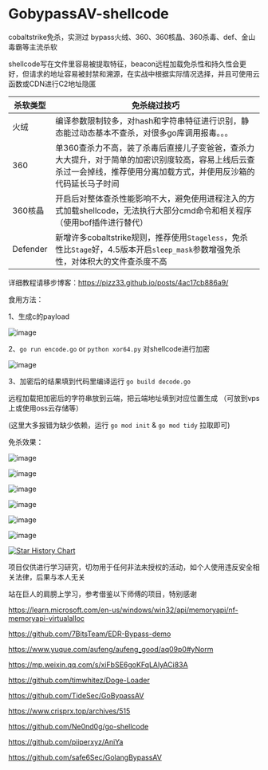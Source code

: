 # GobypassAV-shellcode

cobaltstrike免杀，实测过 bypass火绒、360、360核晶、360杀毒、def、金山毒霸等主流杀软

shellcode写在文件里容易被提取特征，beacon远程加载免杀性和持久性会更好，但请求的地址容易被封禁和溯源，在实战中根据实际情况选择，并且可使用云函数或CDN进行C2地址隐匿

| 杀软类型    | 免杀绕过技巧    |
| ---- | ---- |
| 火绒 | 编译参数限制较多，对hash和字符串特征进行识别，静态能过动态基本不查杀，对很多go库调用报毒。。。|
| 360 | 单360查杀力不高，装了杀毒后直接儿子变爸爸，查杀力大大提升，对于简单的加密识别度较高，容易上线后云查杀过一会掉线，推荐使用分离加载方式，并使用反沙箱的代码延长马子时间|
| 360核晶 | 开启后对整体查杀性能影响不大，避免使用进程注入的方式加载shellcode，无法执行大部分cmd命令和相关程序（使用bof插件进行替代）|
| Defender | 新增许多cobaltstrike规则，推荐使用`Stageless`，免杀性比`Stage`好，4.5版本开启`sleep_mask`参数增强免杀性，对体积大的文件查杀度不高|


详细教程请移步博客：https://pizz33.github.io/posts/4ac17cb886a9/

食用方法：

1、生成c的payload

![image](https://user-images.githubusercontent.com/88339946/232708666-a8e28b1b-2502-4bbc-91a9-d88e5ff44e9d.png)

2、`go run encode.go` or `python xor64.py` 对shellcode进行加密

![image](https://user-images.githubusercontent.com/88339946/232708833-9709b6c6-59b3-455a-aaa5-e4a92e549c3b.png)

3、加密后的结果填到代码里编译运行 `go build decode.go` 

远程加载把加密后的字符串放到云端，把云端地址填到对应位置生成 （可放到vps上或使用oss云存储等）

(这里大多报错为缺少依赖，运行 `go mod init` & `go mod tidy` 拉取即可)

免杀效果：

![image](https://user-images.githubusercontent.com/88339946/234937098-ba1f7e9b-0c8e-4455-a84b-46a6ae53159f.png)

![image](https://user-images.githubusercontent.com/88339946/234936629-b80e9b97-8a85-485e-9097-bbf4091a4d39.png)

![image](https://user-images.githubusercontent.com/88339946/234928250-bcf2952f-c345-4241-b33c-73e053b54dd5.png)

![image](https://user-images.githubusercontent.com/88339946/233016193-23d034da-951a-400a-9720-fffa2b21ba81.png)

![image](https://user-images.githubusercontent.com/88339946/234165227-7a26383c-6f8f-484a-8bfb-6d35d2880e59.png)

![image](https://user-images.githubusercontent.com/88339946/234788023-2a9fd53a-2c02-4467-9ef1-6c654106680d.png)


[![Star History Chart](https://api.star-history.com/svg?repos=Pizz33/GobypassAV-shellcode&type=Date)](https://star-history.com/#star-history/star-history&Date)

项目仅供进行学习研究，切勿用于任何非法未授权的活动，如个人使用违反安全相关法律，后果与本人无关

站在巨人的肩膀上学习，参考借鉴以下师傅的项目，特别感谢

https://learn.microsoft.com/en-us/windows/win32/api/memoryapi/nf-memoryapi-virtualalloc

https://github.com/7BitsTeam/EDR-Bypass-demo 

https://www.yuque.com/aufeng/aufeng_good/aq09p0#yNorm

https://mp.weixin.qq.com/s/xiFbSE6goKFqLAlyACi83A

https://github.com/timwhitez/Doge-Loader

https://github.com/TideSec/GoBypassAV

https://www.crisprx.top/archives/515

https://github.com/Ne0nd0g/go-shellcode

https://github.com/piiperxyz/AniYa

https://github.com/safe6Sec/GolangBypassAV
